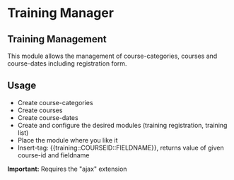 Training Manager
==============


Training Management
----------------------------------------------------------
This module allows the management of course-categories, courses and course-dates including registration form.



Usage
----------------------------------------------------------
* Create course-categories
* Create courses
* Create course-dates
* Create and configure the desired modules (training registration, training list)
* Place the module where you like it 
* Insert-tag: {{training::COURSEID::FIELDNAME}}, returns value of given course-id and fieldname


**Important:** Requires the "ajax" extension